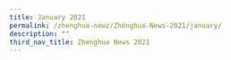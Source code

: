 ```yaml
---
title: January 2021
permalink: /zhenghua-newz/Zhenghua-News-2021/january/
description: ""
third_nav_title: Zhenghua News 2021
---
```

